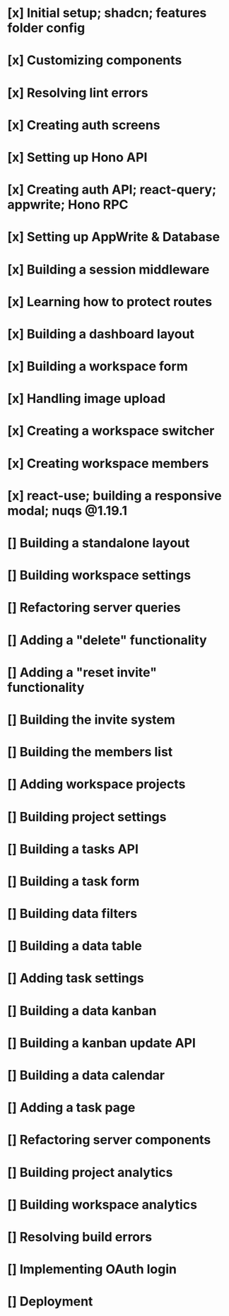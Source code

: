 # [x] Initial setup; shadcn; features folder config

# [x] Customizing components

# [x] Resolving lint errors

# [x] Creating auth screens

# [x] Setting up Hono API

# [x] Creating auth API; react-query; appwrite; Hono RPC

# [x] Setting up AppWrite & Database

# [x] Building a session middleware

# [x] Learning how to protect routes

# [x] Building a dashboard layout

# [x] Building a workspace form

# [x] Handling image upload

# [x] Creating a workspace switcher

# [x] Creating workspace members

# [x] react-use; building a responsive modal; nuqs @1.19.1

# [] Building a standalone layout

# [] Building workspace settings

# [] Refactoring server queries

# [] Adding a "delete" functionality

# [] Adding a "reset invite" functionality

# [] Building the invite system

# [] Building the members list

# [] Adding workspace projects

# [] Building project settings

# [] Building a tasks API

# [] Building a task form

# [] Building data filters

# [] Building a data table

# [] Adding task settings

# [] Building a data kanban

# [] Building a kanban update API

# [] Building a data calendar

# [] Adding a task page

# [] Refactoring server components

# [] Building project analytics

# [] Building workspace analytics

# [] Resolving build errors

# [] Implementing OAuth login

# [] Deployment
